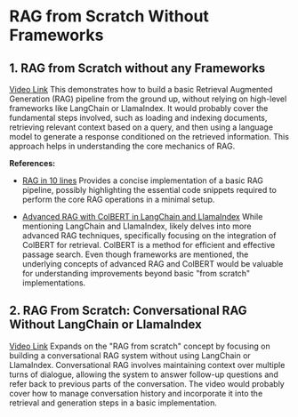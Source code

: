 # RAG from Scratch Without Frameworks

## 1. RAG from Scratch without any Frameworks
[Video Link](https://www.youtube.com/watch?v=bmduzd1oY7U)
 This demonstrates how to build a basic Retrieval Augmented Generation (RAG) pipeline from the ground up, without relying on high-level frameworks like LangChain or LlamaIndex. It would probably cover the fundamental steps involved, such as loading and indexing documents, retrieving relevant context based on a query, and then using a language model to generate a response conditioned on the retrieved information. This approach helps in understanding the core mechanics of RAG.

**References:**

* [RAG in 10 lines](https://colab.research.google.com/drive/1UaX_2rTFUgKo_vaz8Fm3zJEp8-IJhE1D?usp=sharing)
  Provides a concise implementation of a basic RAG pipeline, possibly highlighting the essential code snippets required to perform the core RAG operations in a minimal setup.

* [Advanced RAG with ColBERT in LangChain and LlamaIndex](https://www.youtube.com/watch?v=kEgeegk9iqo)
  While mentioning LangChain and LlamaIndex, likely delves into more advanced RAG techniques, specifically focusing on the integration of ColBERT for retrieval. ColBERT is a method for efficient and effective passage search. Even though frameworks are mentioned, the underlying concepts of advanced RAG and ColBERT would be valuable for understanding improvements beyond basic "from scratch" implementations.

## 2. RAG From Scratch: Conversational RAG Without LangChain or LlamaIndex
[Video Link](https://www.youtube.com/watch?v=8sSHg1034r0)
Expands on the "RAG from scratch" concept by focusing on building a conversational RAG system without using LangChain or LlamaIndex. Conversational RAG involves maintaining context over multiple turns of dialogue, allowing the system to answer follow-up questions and refer back to previous parts of the conversation. The video would probably cover how to manage conversation history and incorporate it into the retrieval and generation steps in a basic implementation.
